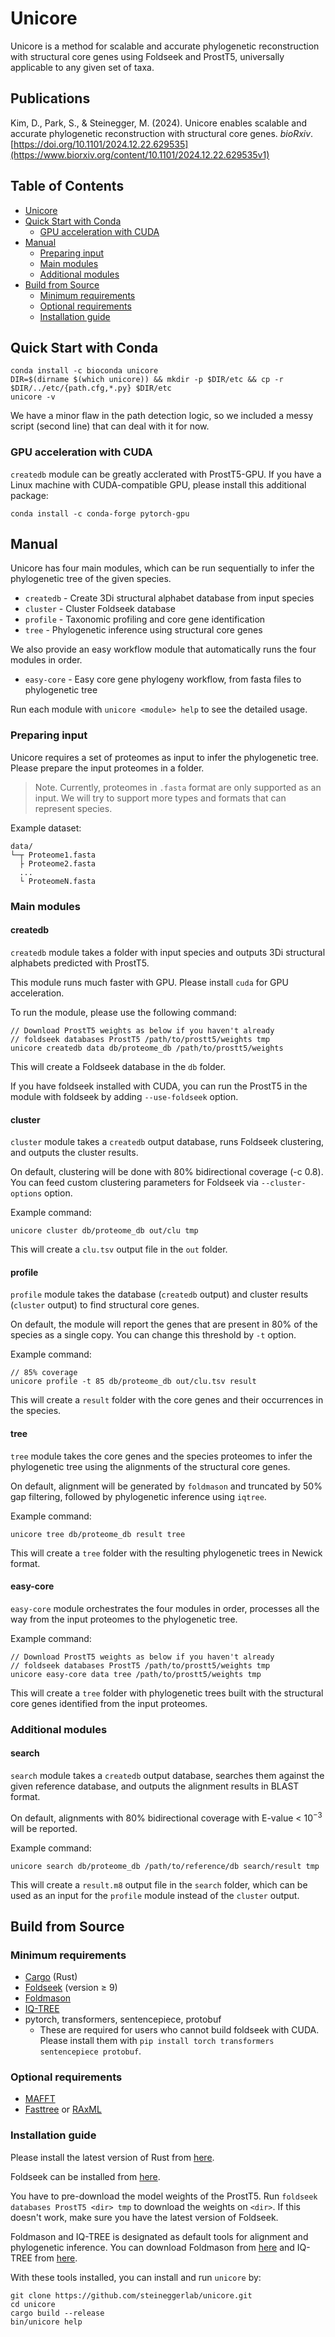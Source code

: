 # Unicore
Unicore is a method for scalable and accurate phylogenetic reconstruction with structural core genes using Foldseek and ProstT5, universally applicable to any given set of taxa.

## Publications
Kim, D., Park, S., & Steinegger, M. (2024). Unicore enables scalable and accurate phylogenetic reconstruction with structural core genes. _bioRxiv_. [https://doi.org/10.1101/2024.12.22.629535](https://www.biorxiv.org/content/10.1101/2024.12.22.629535v1)

## Table of Contents
- [Unicore](#unicore)
- [Quick Start with Conda](#quick-start-with-conda)
  - [GPU acceleration with CUDA](#gpu-acceleration-with-cuda)
- [Manual](#manual)
  - [Preparing input](#preparing-input)
  - [Main modules](#main-modules)
  - [Additional modules](#additional-modules)
- [Build from Source](#build-from-source)
  - [Minimum requirements](#minimum-requirements)
  - [Optional requirements](#optional-requirements)
  - [Installation guide](#installation-guide)

## Quick Start with Conda
```
conda install -c bioconda unicore
DIR=$(dirname $(which unicore)) && mkdir -p $DIR/etc && cp -r $DIR/../etc/{path.cfg,*.py} $DIR/etc
unicore -v
```
We have a minor flaw in the path detection logic, so we included a messy script (second line) that can deal with it for now.

### GPU acceleration with CUDA
`createdb` module can be greatly acclerated with ProstT5-GPU.
If you have a Linux machine with CUDA-compatible GPU, please install this additional package:
```
conda install -c conda-forge pytorch-gpu
```


## Manual
Unicore has four main modules, which can be run sequentially to infer the phylogenetic tree of the given species.
* `createdb` - Create 3Di structural alphabet database from input species
* `cluster` - Cluster Foldseek database
* `profile` - Taxonomic profiling and core gene identification
* `tree` - Phylogenetic inference using structural core genes

We also provide an easy workflow module that automatically runs the four modules in order.
* `easy-core` - Easy core gene phylogeny workflow, from fasta files to phylogenetic tree

Run each module with `unicore <module> help` to see the detailed usage.

### Preparing input
Unicore requires a set of proteomes as input to infer the phylogenetic tree. Please prepare the input proteomes in a folder.

> Note. Currently, proteomes in `.fasta` format are only supported as an input. We will try to support more types and formats that can represent species.

Example dataset:
```
data/
└─┬ Proteome1.fasta
  ├ Proteome2.fasta
  ...
  └ ProteomeN.fasta

```

### Main modules
#### createdb
`createdb` module takes a folder with input species and outputs 3Di structural alphabets predicted with ProstT5.

This module runs much faster with GPU. Please install `cuda` for GPU acceleration.

To run the module, please use the following command:
```
// Download ProstT5 weights as below if you haven't already
// foldseek databases ProstT5 /path/to/prostt5/weights tmp
unicore createdb data db/proteome_db /path/to/prostt5/weights
```
This will create a Foldseek database in the `db` folder.

If you have foldseek installed with CUDA, you can run the ProstT5 in the module with foldseek by adding `--use-foldseek` option.

#### cluster
`cluster` module takes a `createdb` output database, runs Foldseek clustering, and outputs the cluster results.

On default, clustering will be done with 80% bidirectional coverage (-c 0.8).<br>
You can feed custom clustering parameters for Foldseek via `--cluster-options` option.

Example command:
```
unicore cluster db/proteome_db out/clu tmp
```
This will create a `clu.tsv` output file in the `out` folder.

#### profile
`profile` module takes the database (`createdb` output) and cluster results (`cluster` output) to find structural core genes.

On default, the module will report the genes that are present in 80% of the species as a single copy. You can change this threshold by `-t` option.

Example command:
```
// 85% coverage
unicore profile -t 85 db/proteome_db out/clu.tsv result
```
This will create a `result` folder with the core genes and their occurrences in the species.

#### tree
`tree` module takes the core genes and the species proteomes to infer the phylogenetic tree using the alignments of the structural core genes.

On default, alignment will be generated by `foldmason` and truncated by 50% gap filtering, followed by phylogenetic inference using `iqtree`.

Example command:
```
unicore tree db/proteome_db result tree
```

This will create a `tree` folder with the resulting phylogenetic trees in Newick format.

#### easy-core
`easy-core` module orchestrates the four modules in order, processes all the way from the input proteomes to the phylogenetic tree.

Example command:
```
// Download ProstT5 weights as below if you haven't already
// foldseek databases ProstT5 /path/to/prostt5/weights tmp
unicore easy-core data tree /path/to/prostt5/weights tmp
```

This will create a `tree` folder with phylogenetic trees built with the structural core genes identified from the input proteomes.

### Additional modules
#### search
`search` module takes a `createdb` output database, searches them against the given reference database, and outputs the alignment results in BLAST format.

On default, alignments with 80% bidirectional coverage with E-value < $10^{-3}$ will be reported.

Example command:
```
unicore search db/proteome_db /path/to/reference/db search/result tmp
```
This will create a `result.m8` output file in the `search` folder, which can be used as an input for the `profile` module instead of the `cluster` output.

## Build from Source
### Minimum requirements
* [Cargo](https://www.rust-lang.org/tools/install) (Rust)
* [Foldseek](https://foldseek.com) (version ≥ 9)
* [Foldmason](https://foldmason.foldseek.com)
* [IQ-TREE](http://www.iqtree.org/)
* pytorch, transformers, sentencepiece, protobuf
  - These are required for users who cannot build foldseek with CUDA. Please install them with `pip install torch transformers sentencepiece protobuf`.
### Optional requirements
* [MAFFT](https://mafft.cbrc.jp/alignment/software/)
* [Fasttree](http://www.microbesonline.org/fasttree/) or [RAxML](https://cme.h-its.org/exelixis/web/software/raxml/)

### Installation guide
Please install the latest version of Rust from [here](https://www.rust-lang.org/tools/install).

Foldseek can be installed from [here](https://foldseek.com).

You have to pre-download the model weights of the ProstT5. Run `foldseek databases ProstT5 <dir> tmp` to download the weights on `<dir>`. If this doesn't work, make sure you have the latest version of Foldseek.

Foldmason and IQ-TREE is designated as default tools for alignment and phylogenetic inference. You can download Foldmason from [here](https://foldmason.foldseek.com) and IQ-TREE from [here](http://www.iqtree.org/).

With these tools installed, you can install and run `unicore` by:
```
git clone https://github.com/steineggerlab/unicore.git
cd unicore
cargo build --release
bin/unicore help
```